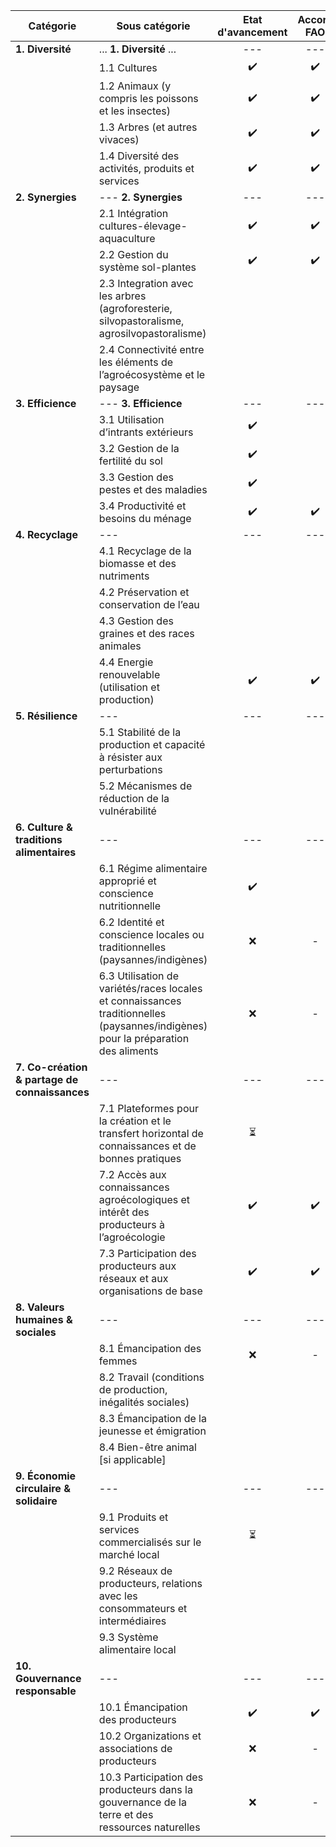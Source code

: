 | Catégorie | Sous catégorie                               |     Etat d'avancement     |        Accord FAO          |
|-----------|-------------------------------------------------------------|:-------------------------:|:--------------------------:|
|   **1. Diversité**         |...    **1. Diversité**                ...|            ---               |             ---               |
|           |    1.1 Cultures                                            |            ✔️             |            ✔️                |
|           |    1.2 Animaux (y compris les poissons et les insectes)    |            ✔️             |            ✔️              |
|           |    1.3 Arbres (et autres vivaces)                          |            ✔️             |            ✔️            |
|           |    1.4 Diversité des activités, produits et services       |            ✔️             |            ✔️          |
|   **2. Synergies**        |            ---          **2. Synergies**                        |            ---               |             ---                |
|           |    2.1 Intégration cultures-élevage-aquaculture            |              ✔️             |            ✔️                |
|           |    2.2 Gestion du système sol-plantes                      |              ✔️             |             ✔️               |
|           |    2.3 Integration avec les arbres (agroforesterie, silvopastoralisme, agrosilvopastoralisme) |                     |                            |
|           |    2.4 Connectivité entre les éléments de l’agroécosystème et le paysage |                |                            |
|   **3. Efficience**          |          ---         **3. Efficience**                        |                ---               |             ---                 |
|           |    3.1 Utilisation d’intrants extérieurs                   |           ✔️              |                            |
|           |    3.2 Gestion de la fertilité du sol                      |            ✔️              |                            |
|           |    3.3 Gestion des pestes et des maladies                  |             ✔️             |                            |
|           |    3.4 Productivité et besoins du ménage                   |              ✔️             |              ✔️              |
|  **4. Recyclage**          |       ---                                     |                 ---               |             ---                    |
|           |    4.1 Recyclage de la biomasse et des nutriments          |                           |                            |
|           |    4.2 Préservation et conservation de l’eau                |                           |                            |
|           |    4.3 Gestion des graines et des races animales           |                           |                            |
|           |    4.4 Energie renouvelable (utilisation et production)    |             ✔️              |           ✔️                 |
|  **5. Résilience**          |        ---                                   |          ---                 |           ---                 |
|           |    5.1 Stabilité de la production et capacité à résister aux perturbations |                |                            |
|           |    5.2 Mécanismes de réduction de la vulnérabilité         |                           |                            |
|  **6. Culture & traditions alimentaires**         |         ---           |         ---                  |          ---                  |
|           |    6.1 Régime alimentaire approprié et conscience nutritionnelle |         ✔️              |                           |
|           |    6.2 Identité et conscience locales ou traditionnelles (paysannes/indigènes) |    ❌       |              -              |
|           |    6.3 Utilisation de variétés/races locales et connaissances traditionnelles (paysannes/indigènes) pour la préparation des aliments |          ❌             |           -                 |
|  **7. Co-création & partage de connaissances**         |     ---         |        ---                   |         ---                   |
|             |    7.1 Plateformes pour la création et le transfert horizontal de connaissances et de bonnes pratiques |     ⏳      |                            |
|           |    7.2 Accès aux connaissances agroécologiques et intérêt des producteurs à l’agroécologie |    ✔️           |             ✔️               |
|           |    7.3 Participation des producteurs aux réseaux et aux organisations de base |         ✔️            |                ✔️            |
|   **8. Valeurs humaines & sociales**        |       ---                  |            ---               |          ---                  |
|            |    8.1 Émancipation des femmes                             |            ❌               |             -               |
|           |    8.2 Travail (conditions de production, inégalités sociales) |                           |                            |
|           |    8.3 Émancipation de la jeunesse et émigration            |                           |                            |
|           |    8.4 Bien-être animal [si applicable]                    |                           |                            |
|   **9. Économie circulaire & solidaire**         |       ---              |           ---                |          ---                  |
|           |    9.1 Produits et services commercialisés sur le marché local |           ⏳                |                            |
|           |    9.2 Réseaux de producteurs, relations avec les consommateurs et intermédiaires |                  |                            |
|           |    9.3 Système alimentaire local                           |                           |                            |
|   **10. Gouvernance responsable**        |      ---                        |         ---                  |         ---                   |
|           |    10.1 Émancipation des producteurs                        |          ✔️               |            ✔️                |
|           |    10.2 Organizations et associations de producteurs       |          ❌              |              -              |
|           |    10.3 Participation des producteurs dans la gouvernance de la terre et des ressources naturelles |           ❌             |            -                |
